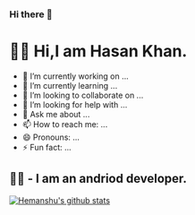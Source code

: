### Hi there 👋

<!--
**hasanmohdkhan/hasanmohdkhan** is a ✨ _special_ ✨ repository because its `README.md` (this file) appears on your GitHub profile.
-->


<h1>👨‍💻 Hi,I am Hasan Khan.</h1>

- 🔭 I’m currently working on ...
- 🌱 I’m currently learning ...
- 👯 I’m looking to collaborate on ...
- 🤔 I’m looking for help with ...
- 💬 Ask me about ...
- 📫 How to reach me: ...
- 😄 Pronouns: ...
- ⚡ Fun fact: ...


<h2> 👷‍♂️ - I am an andriod developer.</h2>

[![Hemanshu's github stats](https://github-readme-stats.vercel.app/api?username=hasanmohdkhan)](https://github.com/hasanmohdkhan)



